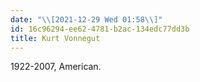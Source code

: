 ```yaml
---
date: "\\[2021-12-29 Wed 01:58\\]"
id: 16c96294-ee62-4781-b2ac-134edc77dd3b
title: Kurt Vonnegut
---
```


1922-2007, American.
